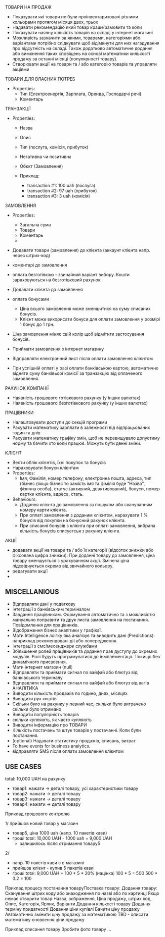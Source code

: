 ТОВАРИ НА ПРОДАЖ

- Показувати які товари не були проінвентаризовані різними кольорами протягом місяця двох, трьох
- Надавати рекомендацію який товар краще замовити та коли
- Показувати наявну кількість товарів на складі у інтернет магазині
- Можливість зазначити за якими, товарами, категоріями або варіантами потрібно слідкувати щоб відімкнути для них нагадування про відсутність на складі. Також додатково автоматичне додання або вимкнення таких сповіщень на основі математики килькості продажу за останні місяці (популярності товару).
- Створювати акції на товари та / або категорію товарів та управляти акціями

ТОВАРИ ДЛЯ ВЛАСНИХ ПОТРЕБ
- Properties:
  - Тип (Електроенергія, Зарплата, Оренда, Господарчі речі)
  - Коментарь

ТРАНЗАКЦІЇ
- Properties:
  - Назва
  - Опис
  - Тип (послуга, комісія, прибуток)
  - Негативна чи позитивна
  - Обєкт (Замовлення)

  - Приклад:
    - transaction #1: 100 uah (послуга)
    - transaction #2: 97 uah (прибуток)
    - transaction #3: 3 uah (комісія)

ЗАМОВЛЕННЯ

- Properties:
  - Загальна сума
  - Товари
  - Коментарь
  -

- Додавати товари (замовлення) до клієнта (аккаунт клієнта напр. через штрих-код)
- коментарі до замовлення
- оплата безготівкою - звичайний варіант вибору. Кошти зараховуються на безготівковий рахунок
- Додавати клієнта до замовлення
- оплата бонусами
  - Ціна всього замовлення може зменшитися на суму списаних бонусів.
  - Клієнт може викорисати бонуси для оплати замовлення у розмірі 1 бонус до 1 грн.
- Ціна замовлення міняє свій колір щоб відмітити застосування бонусів.
- Приймати замовлення з інтернет магазину
- Відправляти електронний лист після оплати замовлення клієнтом
- При успішній оплаті у разі оплати банківською картою, автоматично відняти суму банківьсої комісії за транзакцію від оплаченого замовлення.

РАХУНОК КОМПАНІЇ
- Наявність грошового готівкового рахунку (у інших валютах)
- Наявність грошового безготівкового рахунку (у інших валютах)

ПРАЦІВНИКИ
- Налаштовувати доступи до секцій програми
- Рахувати математику зарплати в залежності від відпрацьованих годин та днів
- Рахувати математику графіку змін, щоб не перевищувало допустиму норму та бачити хто коли працює. Можуть бути денні зміни.

КЛІЄНТ
- Вести облік клієнтів, їхні покупок та бонусів
- Нараховувати бонуси клієнтам
- Properties:
  - Імя, Фамілія, номер телефону, електронна пошта, адреса, тип (бізнес (якщо бізнес то замість імя та фімілія буде "Назва", фізична особа), статус (активний, деактивований), бонуси, номер картки клієнта, адреса, стать.
- Behaviours:
  - Додання клієнта до замовлення за пошуком або скануванням номеру карти клієнта.
  - При оплаті замовлення з доданим клієнтом, нарахувати 1 % бонусів від покупки на бонусний рахунок клієнта.
  - При списанні бонусів з клієнта при оплаті замовлення, вибрана кількість бонусів списуєтсья з рахунку клієнта.

АКЦІЇ
- додавати акції на товари та / або їх категорії (відсоток знижки або фіксована цифра знижки):
  При доданні товару до замовлення, ціна товару зменшується з урахуванням акції. Змінена ціна підсвідчується окремо від звичайного кольору.
- редагувати акції
-

## MISCELLANIOUS
- Відправляти дані у податкову
- Інтеграції з банківським терміналом
- Завдання працівникам. Формування автоматично та з можливістю мануально поправити та друк листа замовлення на постачання. Повідомлення для працівників.
- Відображення бізнес аналітики у графікаї.
- Мати Intelligence лоігку яка аналізує та виводить дані (Predictions): наприклад рекомендовані дії або попередження.
- Інтеграції з смс/месенджери службами
- Збільшення ролей працівників та додання прав дуступу до окремих модулів. Ролі будуть програмуватися до інмплементації. Покищо без динамічного присвоєння.
- Мати інтернет магазин (null)
- Відправляти та приймати сигнал по вайфай або блютуз від банківського терміналу
- Відправляти та приймати сигнал по вайфай або блютуз від вагів
АНАЛІТИКА
- Виводити кількість продажів по годино, днях, місяцях
- Виводити рух коштів
- Скільки було на рахунку у певний час, скільки було витрачено скільки було отримано
- Виводити популярність товарів
- скільки купляють, як часто купляють
- Виводити інформацію про ТОВАРИ
- Кількість постачань та штук товарів у постачанні. Коли були постачання.
- (optional) Надавати статистику продажів, списань, витрат
- To have events for business analytics.
- відправляти SMS після оплати замовлення клієнтом


## USE CASES

total: 10,000 UAH на рахунку

- товар1: нажати -> деталі товару, усі характеристики товару
- товар2: нажати -> деталі товару
- товар3: нажати -> деталі товару
- товар4: нажати -> деталі товару


Приклад грошового контролю

1/ прийшов новий товар у магазин
- товар5, ціна 1000 uah (напр. 10 пакетів кави)
- гроші total: 10,000 UAH - 1000 uah = 9,000 UAH
  - залишилось після отримання товару5

2/
- напр. 10 пакетів кави є в магазині
- прийшов клієнт - купив 5 пакетів кави
- гроші total: 9,000 UAH + 100 * 5 * 20% (націнка)
100 * 5 = 500
500 * 0.2 = 100

Приклад процесу постачання товаруПоставка товару:
    Додання товару:
        Сканування штрих коду або знаходження по назві або по картинці
            Якщо немає створити товар
                Назва, зображення, Ціна продажу, штрих код, Опис, Категорія, Ярлик, Варіанти
        Додання кількості товару
        Додання терміну придатності
        Додання ціни купівлі
        Бачити ціну продажу
        Автоматично змінити ціну продажу за математикою
        TBD - описати математику оновлення ціни продажу

Приклад списання товару
  Зробити фото товару
  ...
